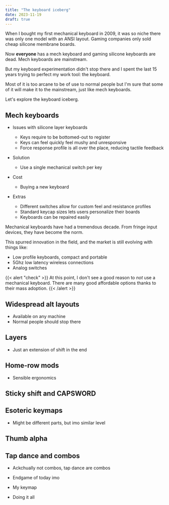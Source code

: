 ```yaml
---
title: "The keyboard iceberg"
date: 2023-11-19
draft: true
---
```


When I bought my first mechanical keyboard in 2009, it was so niche there was only one model with an ANSI layout. Gaming companies only sold cheap silicone membrane boards.

Now **everyone** has a mech keyboard and gaming silicone keyboards are dead. Mech keyboards are mainstream.

But my keyboard experimentation didn't stop there and I spent the last 15 years trying to perfect my work tool: the keyboard.

Most of it is too arcane to be of use to normal people but I'm sure that some of it will make it to the mainstream, just like mech keyboards.

Let's explore the keyboard iceberg.

## Mech keyboards

- Issues with silicone layer keyboards
  - Keys require to be bottomed-out to register
  - Keys can feel quickly feel mushy and unresponsive
  - Force response profile is all over the place, reducing tactile feedback

- Solution
  - Use a single mechanical switch per key

- Cost
  - Buying a new keyboard

- Extras
  - Different switches allow for custom feel and resistance profiles
  - Standard keycap sizes lets users personalize their boards
  - Keyboards can be repaired easily

Mechanical keyboards have had a tremendous decade. From fringe input devices, they have become the norm.

This spurred innovation in the field, and the market is still evolving with things like:

- Low profile keyboards, compact and portable
- 5Ghz low latency wireless connections
- Analog switches

{{< alert "check" >}}
At this point, I don't see a good reason to *not* use a mechanical keyboard. There are many good affordable options thanks to their mass adoption.
{{< /alert >}}

## Widespread alt layouts

- Available on any machine
- Normal people should stop there

## Layers

- Just an extension of shift in the end

## Home-row mods

- Sensible ergonomics

## Sticky shift and CAPSWORD

## Esoteric keymaps

- Might be different parts, but imo similar level

## Thumb alpha

## Tap dance and combos

- Ackchually not combos, tap dance are combos
- Endgame of today imo

- My keymap
- Doing it all
